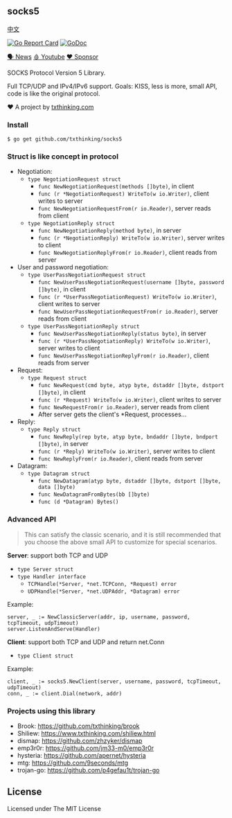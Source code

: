 ## socks5

[中文](README_ZH.md)

[![Go Report Card](https://goreportcard.com/badge/github.com/txthinking/socks5)](https://goreportcard.com/report/github.com/txthinking/socks5)
[![GoDoc](https://godoc.org/github.com/txthinking/socks5?status.svg)](https://godoc.org/github.com/txthinking/socks5)

[🗣 News](https://t.me/txthinking_news)
[🩸 Youtube](https://www.youtube.com/txthinking)
[❤️ Sponsor](https://github.com/sponsors/txthinking)

SOCKS Protocol Version 5 Library.

Full TCP/UDP and IPv4/IPv6 support.
Goals: KISS, less is more, small API, code is like the original protocol.

❤️ A project by [txthinking.com](https://www.txthinking.com)

### Install

```
$ go get github.com/txthinking/socks5
```

### Struct is like concept in protocol

-   Negotiation:
    -   `type NegotiationRequest struct`
        -   `func NewNegotiationRequest(methods []byte)`, in client
        -   `func (r *NegotiationRequest) WriteTo(w io.Writer)`, client writes to server
        -   `func NewNegotiationRequestFrom(r io.Reader)`, server reads from client
    -   `type NegotiationReply struct`
        -   `func NewNegotiationReply(method byte)`, in server
        -   `func (r *NegotiationReply) WriteTo(w io.Writer)`, server writes to client
        -   `func NewNegotiationReplyFrom(r io.Reader)`, client reads from server
-   User and password negotiation:
    -   `type UserPassNegotiationRequest struct`
        -   `func NewUserPassNegotiationRequest(username []byte, password []byte)`, in client
        -   `func (r *UserPassNegotiationRequest) WriteTo(w io.Writer)`, client writes to server
        -   `func NewUserPassNegotiationRequestFrom(r io.Reader)`, server reads from client
    -   `type UserPassNegotiationReply struct`
        -   `func NewUserPassNegotiationReply(status byte)`, in server
        -   `func (r *UserPassNegotiationReply) WriteTo(w io.Writer)`, server writes to client
        -   `func NewUserPassNegotiationReplyFrom(r io.Reader)`, client reads from server
-   Request:
    -   `type Request struct`
        -   `func NewRequest(cmd byte, atyp byte, dstaddr []byte, dstport []byte)`, in client
        -   `func (r *Request) WriteTo(w io.Writer)`, client writes to server
        -   `func NewRequestFrom(r io.Reader)`, server reads from client
        -   After server gets the client's \*Request, processes...
-   Reply:
    -   `type Reply struct`
        -   `func NewReply(rep byte, atyp byte, bndaddr []byte, bndport []byte)`, in server
        -   `func (r *Reply) WriteTo(w io.Writer)`, server writes to client
        -   `func NewReplyFrom(r io.Reader)`, client reads from server
-   Datagram:
    -   `type Datagram struct`
        -   `func NewDatagram(atyp byte, dstaddr []byte, dstport []byte, data []byte)`
        -   `func NewDatagramFromBytes(bb []byte)`
        -   `func (d *Datagram) Bytes()`

### Advanced API

> This can satisfy the classic scenario, and it is still recommended that you choose the above small API to customize for special scenarios.

**Server**: support both TCP and UDP

-   `type Server struct`
-   `type Handler interface`
    -   `TCPHandle(*Server, *net.TCPConn, *Request) error`
    -   `UDPHandle(*Server, *net.UDPAddr, *Datagram) error`

Example:

```
server, _ := NewClassicServer(addr, ip, username, password, tcpTimeout, udpTimeout)
server.ListenAndServe(Handler)
```

**Client**: support both TCP and UDP and return net.Conn

-   `type Client struct`

Example:

```
client, _ := socks5.NewClient(server, username, password, tcpTimeout, udpTimeout)
conn, _ := client.Dial(network, addr)
```

### Projects using this library

-   Brook: https://github.com/txthinking/brook
-   Shiliew: https://www.txthinking.com/shiliew.html
-   dismap: https://github.com/zhzyker/dismap
-   emp3r0r: https://github.com/jm33-m0/emp3r0r
-   hysteria: https://github.com/apernet/hysteria
-   mtg: https://github.com/9seconds/mtg
-   trojan-go: https://github.com/p4gefau1t/trojan-go


## License

Licensed under The MIT License
